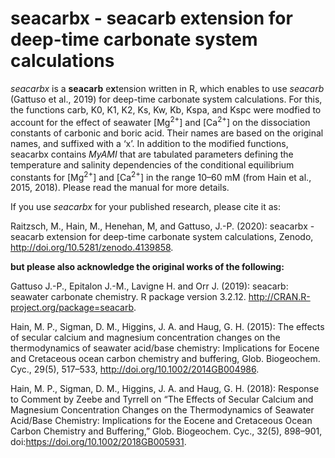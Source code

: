 # seacarbx - seacarb extension for deep-time carbonate system calculations

*seacarbx* is a **seacarb** e**x**tension written in R, which enables to use *seacarb* (Gattuso et al., 2019) for deep-time carbonate system calculations. For this, the functions carb, K0, K1, K2, Ks, Kw, Kb, Kspa, and Kspc were modfied to account for the effect of seawater [Mg<sup>2+</sup>] and [Ca<sup>2+</sup>] on the dissociation constants of carbonic and boric acid. Their names are based on the original names, and suffixed with a ‘x’. In addition to the modified functions, seacarbx contains *MyAMI* that are tabulated parameters defining the temperature and salinity dependencies of the conditional equilibrium constants for [Mg<sup>2+</sup>] and [Ca<sup>2+</sup>] in the range 10–60 mM (from Hain et al., 2015, 2018). Please read the manual for more details.

If you use *seacarbx* for your published research, please cite it as:

Raitzsch, M., Hain, M., Henehan, M, and Gattuso, J.-P. (2020): seacarbx - seacarb extension for deep-time carbonate system calculations, Zenodo, http://doi.org/10.5281/zenodo.4139858.

**but please also acknowledge the original works of the following:**

Gattuso J.-P., Epitalon J.-M., Lavigne H. and Orr J. (2019): seacarb: seawater carbonate chemistry. R package version 3.2.12. http://CRAN.R-project.org/package=seacarb.

Hain, M. P., Sigman, D. M., Higgins, J. A. and Haug, G. H. (2015): The effects of secular calcium and magnesium concentration changes on the thermodynamics of seawater acid/base chemistry: Implications for Eocene and Cretaceous ocean carbon chemistry and buffering, Glob. Biogeochem. Cyc., 29(5), 517–533, http://doi.org/10.1002/2014GB004986.

Hain, M. P., Sigman, D. M., Higgins, J. A. and Haug, G. H. (2018): Response to Comment by Zeebe and Tyrrell on “The Effects of Secular Calcium and Magnesium Concentration Changes on the Thermodynamics of Seawater Acid/Base Chemistry: Implications for the Eocene and Cretaceous Ocean Carbon Chemistry and Buffering,” Glob. Biogeochem. Cyc., 32(5), 898–901, doi:https://doi.org/10.1002/2018GB005931.

